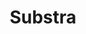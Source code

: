 ---
layout: project
title: Substra
description: Ecrire des ressources concrètes pour aider les Data Scientists à comprendre et développer une IA éthique
season: 8
repository:
website:
image: 8_substra.jpg
---
